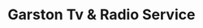 ---
title: "Garston Tv & Radio Service"
url: /abbots-langley/garston-tv-und-radio-service/
shop: Elektronik
---
